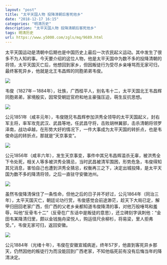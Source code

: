 ```yaml
---
layout: "post"
title: "太平天国人物 投降清朝后客死他乡"
date: "2018-12-17 16:15"
categories: "明清历史"
description: "太平天国人物 投降清朝后客死他乡"
tags: 明清历史
url: https://www.y5000.com/zgls/mq/9689.html
---
```






太平天国运动是清朝中后期也是中国历史上最后一次农民起义运动。其中发生了很多不为人知的事。今天要介绍的这位人物，他是太平天国中为数不多的投降清朝的将领，太平天国灭亡后，他想回到家乡，但因叛徒行为受尽乡亲唾骂而无家可归，最终客死异乡，他就是北王韦昌辉的同胞弟弟韦俊。

![](https://img.y5000.com/uploads/allimg/170109/8-1F109104Za91.jpg)

韦俊（1827年－1884年），壮族，广西桂平人，别名韦十二，太平天国北王韦昌辉同胞弟弟，家境殷实，因常受朝廷官府和地主豪强压迫，萌生反抗思想。

![](https://img.y5000.com/uploads/allimg/170109/8-1F10910491K33.jpg)

公元1851年（咸丰元年），韦俊随兄韦昌辉参加洪秀全领导的太平天国起义，封右军主将，率军攻克武汉、武昌等地，任武昌守将，击败胡林翼部，击杀清朝将领罗泽南，战功卓越，在形势大好的情况下，一件大事成为太平天国的转折点，也是韦俊命运的转折点，那就是“天京事变”。

![](https://img.y5000.com/uploads/allimg/170109/8-1F10910492U93.jpg)

公元1856年（咸丰六年），发生天京事变，事件中其兄韦昌辉滥杀无辜，被洪秀全下令处死，相关人等多被洪秀全猜忌，当时武昌被清军围困，形势危急，韦俊得知其兄消息，害怕自己也遭到洪秀全猜忌，权衡再三之下，决定出城投降，是太平天国为数不多的降清将领，之后一直驻守安徽池州。

![](https://img.y5000.com/uploads/allimg/170109/8-1F10910493H13.jpg)

虽然韦俊降清保住了一条性命，但他之后的日子并不好过，公元1864年（同治三年），太平天国灭亡，朝廷论功行赏，韦俊感觉会前途渺茫，趁天下大局已定，解甲归田回老家广西，但广西的父老乡亲都知道韦俊降清的事，对他万般唾骂和羞辱，叫他“反骨韦十二”（反骨在广东话中是叛徒的意思），还立碑刻字讽刺他：“金田韦某降清归里，颇以金钱施舟梁悦人，购运径尺余柳杉，将易梁，里人拒弗受。”，韦俊无家可归，返回安徽。

![](https://img.y5000.com/uploads/allimg/170109/8-1F10910494O28.jpg)

公元1884年（光绪十年），韦俊在安徽宣城病逝，终年57岁，他直到客死异乡那天，仍然因他的叛徒行为而没能回到广西老家，不知他临死前有没有后悔当年的降清决定。
